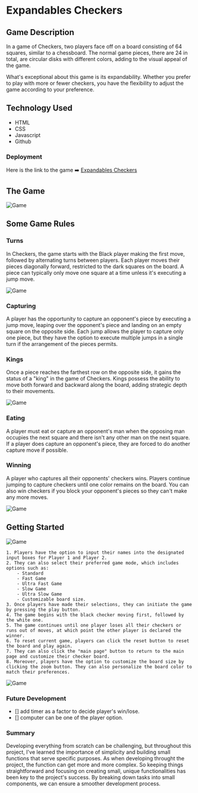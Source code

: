 # Expandables Checkers

## Game Description

In a game of Checkers, two players face off on a board consisting of 64 squares, similar to a chessboard. The normal game pieces, there are 24 in total, are circular disks with different colors, adding to the visual appeal of the game.

What's exceptional about this game is its expandability. Whether you prefer to play with more or fewer checkers, you have the flexibility to adjust the game according to your preference.

## Technology Used

- HTML
- CSS
- Javascript
- Github

### Deployment

Here is the link to the game  ➡️  [Expandables Checkers](https://game-checkers.vercel.app/)

## The Game

![Game](files/game.png)

## Some Game Rules

### Turns

In Checkers, the game starts with the Black player making the first move, followed by alternating turns between players. Each player moves their pieces diagonally forward, restricted to the dark squares on the board. A piece can typically only move one square at a time unless it's executing a jump move.

![Game](Images/Moves.png)

### Capturing

A player has the opportunity to capture an opponent's piece by executing a jump move, leaping over the opponent's piece and landing on an empty square on the opposite side. Each jump allows the player to capture only one piece, but they have the option to execute multiple jumps in a single turn if the arrangement of the pieces permits.

### Kings

Once a piece reaches the farthest row on the opposite side, it gains the status of a "king" in the game of Checkers. Kings possess the ability to move both forward and backward along the board, adding strategic depth to their movements.

![Game](Images/King.png)

### Eating

A player must eat or capture an opponent's man when the opposing man occupies the next square and there isn't any other man on the next square. If a player does capture an opponent's piece, they are forced to do another capture move if possible.

### Winning

A player who captures all their opponents' checkers wins. Players continue jumping to capture checkers until one color remains on the board. You can also win checkers if you block your opponent's pieces so they can't make any more moves.

![Game](Images/Win.png)

## Getting Started

![Game](Images/inputbox.png)

    1. Players have the option to input their names into the designated input boxes for Player 1 and Player 2.
    2. They can also select their preferred game mode, which includes options such as:
        - Standard
        - Fast Game
        - Ultra Fast Game
        - Slow Game
        - Ultra Slow Game
        - Customizable board size.
    3. Once players have made their selections, they can initiate the game by pressing the play button.
    4. The game begins with the black checker moving first, followed by the white one.
    5. The game continues until one player loses all their checkers or runs out of moves, at which point the other player is declared the winner.
    6. To reset current game, players can click the reset button to reset the board and play again.
    7. They can also click the "main page" button to return to the main page and customize their checker board.
    8. Moreover, players have the option to customize the board size by clicking the zoom button. They can also personalize the board color to match their preferences.

![Game](Images/settings.png)

### Future Development

- [] add timer as a factor to decide player's win/lose.
- [] computer can be one of the player option.

### Summary

Developing everything from scratch can be challenging, but throughout this project, I've learned the importance of simplicity and building small functions that serve specific purposes. As when developing throught the project, the function can get more and more complex. So keeping things straightforward and focusing on creating small, unique functionalities has been key to the project's success. By breaking down tasks into small components, we can ensure a smoother development process.
